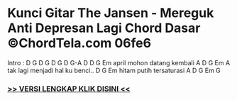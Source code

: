 
 # Kunci Gitar The Jansen - Mereguk Anti Depresan Lagi Chord Dasar ©ChordTela.com 06fe6


Intro : D G D G D G D G-A D D G Em april mohon datang kembali A D G Em A tak lagi menjadi hal ku benci.. D G Em hitam putih tersaturasi A D G Em G

###  <a href="https://shortlighzx.web.app?sq=Kunci Gitar The Jansen - Mereguk Anti Depresan Lagi Chord Dasar ©ChordTela.com"> >> VERSI LENGKAP KLIK DISINI << </a>
